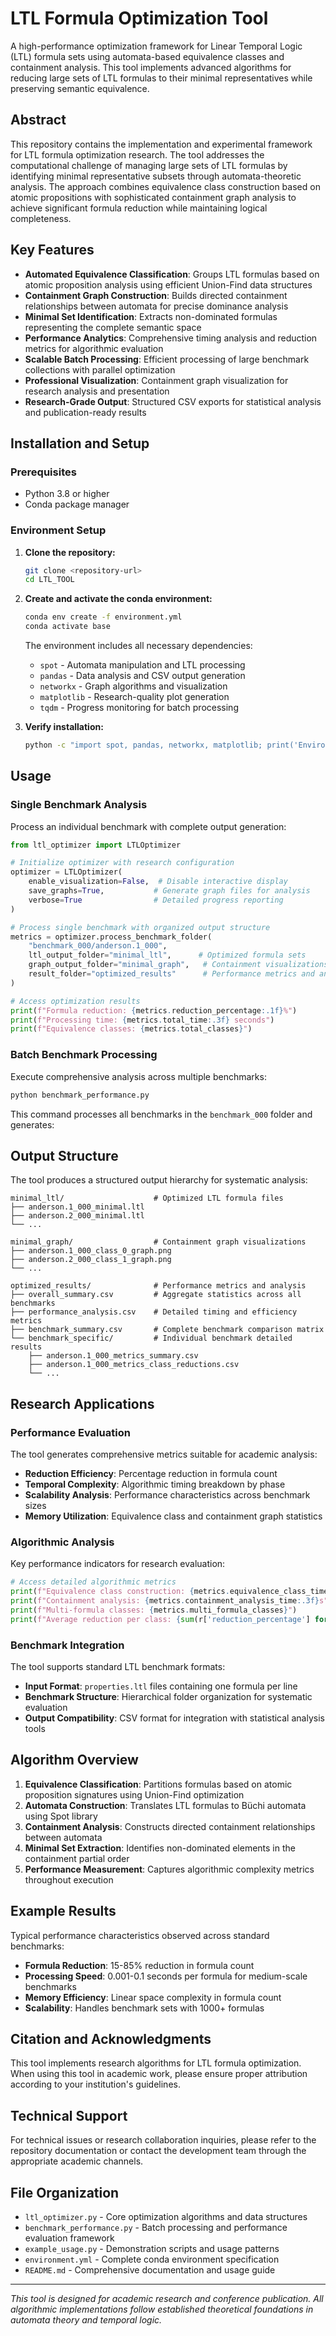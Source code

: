 # LTL Formula Optimization Tool

A high-performance optimization framework for Linear Temporal Logic (LTL) formula sets using automata-based equivalence classes and containment analysis. This tool implements advanced algorithms for reducing large sets of LTL formulas to their minimal representatives while preserving semantic equivalence.

## Abstract

This repository contains the implementation and experimental framework for LTL formula optimization research. The tool addresses the computational challenge of managing large sets of LTL formulas by identifying minimal representative subsets through automata-theoretic analysis. The approach combines equivalence class construction based on atomic propositions with sophisticated containment graph analysis to achieve significant formula reduction while maintaining logical completeness.

## Key Features

- **Automated Equivalence Classification**: Groups LTL formulas based on atomic proposition analysis using efficient Union-Find data structures
- **Containment Graph Construction**: Builds directed containment relationships between automata for precise dominance analysis  
- **Minimal Set Identification**: Extracts non-dominated formulas representing the complete semantic space
- **Performance Analytics**: Comprehensive timing analysis and reduction metrics for algorithmic evaluation
- **Scalable Batch Processing**: Efficient processing of large benchmark collections with parallel optimization
- **Professional Visualization**: Containment graph visualization for research analysis and presentation
- **Research-Grade Output**: Structured CSV exports for statistical analysis and publication-ready results

## Installation and Setup

### Prerequisites

- Python 3.8 or higher
- Conda package manager

### Environment Setup

1. **Clone the repository:**
   ```bash
   git clone <repository-url>
   cd LTL_TOOL
   ```

2. **Create and activate the conda environment:**
   ```bash
   conda env create -f environment.yml
   conda activate base
   ```

   The environment includes all necessary dependencies:
   - `spot` - Automata manipulation and LTL processing
   - `pandas` - Data analysis and CSV output generation
   - `networkx` - Graph algorithms and visualization
   - `matplotlib` - Research-quality plot generation
   - `tqdm` - Progress monitoring for batch processing

3. **Verify installation:**
   ```bash
   python -c "import spot, pandas, networkx, matplotlib; print('Environment ready')"
   ```

## Usage

### Single Benchmark Analysis

Process an individual benchmark with complete output generation:

```python
from ltl_optimizer import LTLOptimizer

# Initialize optimizer with research configuration
optimizer = LTLOptimizer(
    enable_visualization=False,  # Disable interactive display
    save_graphs=True,           # Generate graph files for analysis
    verbose=True                # Detailed progress reporting
)

# Process single benchmark with organized output structure
metrics = optimizer.process_benchmark_folder(
    "benchmark_000/anderson.1_000",
    ltl_output_folder="minimal_ltl",      # Optimized formula sets
    graph_output_folder="minimal_graph",   # Containment visualizations  
    result_folder="optimized_results"      # Performance metrics and analysis
)

# Access optimization results
print(f"Formula reduction: {metrics.reduction_percentage:.1f}%")
print(f"Processing time: {metrics.total_time:.3f} seconds")
print(f"Equivalence classes: {metrics.total_classes}")
```

### Batch Benchmark Processing

Execute comprehensive analysis across multiple benchmarks:

```bash
python benchmark_performance.py
```

This command processes all benchmarks in the `benchmark_000` folder and generates:

## Output Structure

The tool produces a structured output hierarchy for systematic analysis:

```
minimal_ltl/                    # Optimized LTL formula files
├── anderson.1_000_minimal.ltl
├── anderson.2_000_minimal.ltl
└── ...

minimal_graph/                  # Containment graph visualizations
├── anderson.1_000_class_0_graph.png
├── anderson.2_000_class_1_graph.png
└── ...

optimized_results/              # Performance metrics and analysis
├── overall_summary.csv         # Aggregate statistics across all benchmarks
├── performance_analysis.csv    # Detailed timing and efficiency metrics
├── benchmark_summary.csv       # Complete benchmark comparison matrix
└── benchmark_specific/         # Individual benchmark detailed results
    ├── anderson.1_000_metrics_summary.csv
    ├── anderson.1_000_metrics_class_reductions.csv
    └── ...
```

## Research Applications

### Performance Evaluation

The tool generates comprehensive metrics suitable for academic analysis:

- **Reduction Efficiency**: Percentage reduction in formula count
- **Temporal Complexity**: Algorithmic timing breakdown by phase
- **Scalability Analysis**: Performance characteristics across benchmark sizes
- **Memory Utilization**: Equivalence class and containment graph statistics

### Algorithmic Analysis

Key performance indicators for research evaluation:

```python
# Access detailed algorithmic metrics
print(f"Equivalence class construction: {metrics.equivalence_class_time:.3f}s")
print(f"Containment analysis: {metrics.containment_analysis_time:.3f}s") 
print(f"Multi-formula classes: {metrics.multi_formula_classes}")
print(f"Average reduction per class: {sum(r['reduction_percentage'] for r in metrics.class_reductions) / len(metrics.class_reductions):.1f}%")
```

### Benchmark Integration

The tool supports standard LTL benchmark formats:

- **Input Format**: `properties.ltl` files containing one formula per line
- **Benchmark Structure**: Hierarchical folder organization for systematic evaluation
- **Output Compatibility**: CSV format for integration with statistical analysis tools

## Algorithm Overview

1. **Equivalence Classification**: Partitions formulas based on atomic proposition signatures using Union-Find optimization
2. **Automata Construction**: Translates LTL formulas to Büchi automata using Spot library
3. **Containment Analysis**: Constructs directed containment relationships between automata
4. **Minimal Set Extraction**: Identifies non-dominated elements in the containment partial order
5. **Performance Measurement**: Captures algorithmic complexity metrics throughout execution

## Example Results

Typical performance characteristics observed across standard benchmarks:

- **Formula Reduction**: 15-85% reduction in formula count
- **Processing Speed**: 0.001-0.1 seconds per formula for medium-scale benchmarks  
- **Memory Efficiency**: Linear space complexity in formula count
- **Scalability**: Handles benchmark sets with 1000+ formulas

## Citation and Acknowledgments

This tool implements research algorithms for LTL formula optimization. When using this tool in academic work, please ensure proper attribution according to your institution's guidelines.

## Technical Support

For technical issues or research collaboration inquiries, please refer to the repository documentation or contact the development team through the appropriate academic channels.

## File Organization

- `ltl_optimizer.py` - Core optimization algorithms and data structures
- `benchmark_performance.py` - Batch processing and performance evaluation framework
- `example_usage.py` - Demonstration scripts and usage patterns
- `environment.yml` - Complete conda environment specification
- `README.md` - Comprehensive documentation and usage guide

---

*This tool is designed for academic research and conference publication. All algorithmic implementations follow established theoretical foundations in automata theory and temporal logic.*
